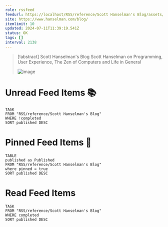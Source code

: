 ```yaml
---
role: rssfeed
feedurl: https://localhost/RSS/reference/Scott Hanselman's Blog/assets/feed.xml
site: https://www.hanselman.com/blog/
itemlimit: 10
updated: 2024-07-11T11:39:19.541Z
status: OK
tags: []
interval: 2138
---
```


> [!abstract] Scott Hanselman's Blog
> Scott Hanselman on Programming, User Experience, The Zen of Computers and Life in General
>
> ![image](http://www.hanselman.com/blog/images/tinyheadshot2.jpg)
# Unread Feed Items 📚
~~~dataview
TASK
FROM "RSS/reference/Scott Hanselman's Blog"
WHERE !completed
SORT published DESC
~~~

# Pinned Feed Items 📌
~~~dataview
TABLE
published as Published
FROM "RSS/reference/Scott Hanselman's Blog"
where pinned = true
SORT published DESC
~~~

# Read Feed Items
~~~dataview
TASK
FROM "RSS/reference/Scott Hanselman's Blog"
WHERE completed
SORT published DESC
~~~